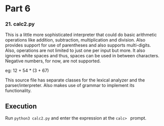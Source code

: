 # Part 6

### 21. calc2.py
This is a little more sophisticated interpreter that could do basic arithmetic operations like addition, subtraction, multiplication and division. Also provides support for use of parentheses and also supports multi-digits. Also, operations are not limited to just one per input but more. It also ignores white spaces and thus, spaces can be used in between characters. Negative numbers, for now, are not supported.

eg: 12 + 54 * (3 + 67)

This source file has separate classes for the lexical analyzer and the parser/interpreter. Also makes use of grammar to implement its functionality.

## Execution

Run `python3 calc2.py` and enter the expression at the `calc> ` prompt.